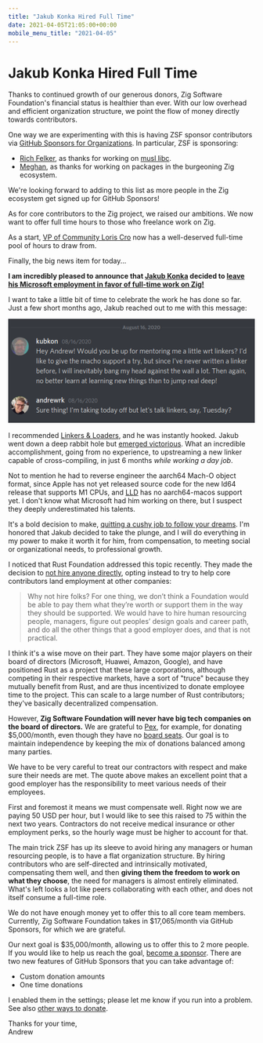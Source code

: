 ```yaml
---
title: "Jakub Konka Hired Full Time"
date: 2021-04-05T21:05:00+00:00
mobile_menu_title: "2021-04-05"
---
```

# Jakub Konka Hired Full Time

Thanks to continued growth of our generous donors, Zig Software Foundation's
financial status is healthier than ever. With our low overhead and efficient
organization structure, we point the flow of money directly towards contributors.

One way we are experimenting with this is having ZSF sponsor contributors via
[GitHub Sponsors for Organizations](https://github.com/sponsors). In particular,
ZSF is sponsoring:

 * [Rich Felker](https://github.com/richfelker/), as thanks for working
   on [musl libc](http://musl.libc.org/).
 * [Meghan](https://github.com/nektro/), as thanks for working on packages in the burgeoning
   Zig ecosystem.

We're looking forward to adding to this list as more people in the Zig ecosystem
get signed up for GitHub Sponsors!

As for core contributors to the Zig project, we raised our ambitions. We now want to
offer full time hours to those who freelance work on Zig.

As a start, [VP of Community Loris Cro](https://kristoff.it/) now has a well-deserved
full-time pool of hours to draw from.

Finally, the big news item for today...

**I am incredibly pleased to announce that [Jakub Konka](http://www.jakubkonka.com/) decided to
[leave his Microsoft employment in favor of full-time work on Zig!](https://twitter.com/kubkon/status/1377146321136537602)**

I want to take a little bit of time to celebrate the work he has done so far.
Just a few short months ago, Jakub reached out to me with this message:

![](kubkon-linkers.png)

I recommended [Linkers & Loaders](https://linker.iecc.com/), and he was instantly hooked.
Jakub went down a deep rabbit hole but
[emerged victorious](https://github.com/ziglang/zig/pull/8282).
What an incredible accomplishment, going from no experience, to upstreaming a new
linker capable of cross-compiling, in just 6 months *while working a day job*.

Not to mention he had to reverse engineer the aarch64 Mach-O object format, since Apple
has not yet released source code for the new ld64 release that supports M1 CPUs, and
[LLD](https://lld.llvm.org/) has no aarch64-macos support yet. I don't know what Microsoft
had him working on there, but I suspect they deeply underestimated his talents.

It's a bold decision to make,
[quitting a cushy job to follow your dreams](https://andrewkelley.me/post/full-time-zig.html).
I'm honored that Jakub decided to take the plunge, and I will do everything in my power to
make it worth it for him, from compensation, to meeting social or organizational needs, to
professional growth.

I noticed that Rust Foundation addressed this topic recently. They made the decision to
[not hire anyone directly](https://github.com/rust-lang/foundation-faq-2020/blob/main/FAQ.md#q-hiring),
opting instead to try to help core contributors land employment at other companies:

> Why not hire folks? For one thing, we don’t think a Foundation would be able to pay them
> what they’re worth or support them in the way they should be supported. We would have to
> hire human resourcing people, managers, figure out peoples’ design goals and career path,
> and do all the other things that a good employer does, and that is not practical.

I think it's a wise move on their part. They have some major players on their board of
directors (Microsoft, Huawei, Amazon, Google), and have positioned Rust as a project that
these large corporations, although competing in their respective markets, have a sort of
"truce" because they mutually benefit from Rust, and are thus incentivized to donate
employee time to the project. This can scale to a large number of Rust contributors;
they've basically decentralized compensation.

However, **Zig Software Foundation will never have big tech companies on the board
of directors.** We are grateful to [Pex](https://pex.com/), for example, for donating
$5,000/month, even though they have no [board seats](/zsf/#board-members). Our goal is to maintain
independence by keeping the mix of donations balanced among many parties.

We have to be very careful to treat our contractors with respect and
make sure their needs are met. The quote above makes an excellent
point that a good employer has the responsibility to meet various needs of their employees.

First and foremost it means we must compensate well. Right now we are paying 50 USD per hour,
but I would like to see this raised to 75 within the next two years. Contractors do not
receive medical insurance or other employment perks, so the hourly wage must be higher to
account for that.

The main trick ZSF has up its sleeve to avoid hiring any managers or human
resourcing people, is to have a flat organization structure. By hiring contributors
who are self-directed and intrinsically motivated, compensating them well, and then
**giving them the freedom to work on what they choose**, the need for managers is almost
entirely eliminated. What's left looks a lot like peers collaborating with each other, and
does not itself consume a full-time role.

We do not have enough money yet to offer this to all core team members. Currently,
Zig Software Foundation takes in $17,065/month via GitHub Sponsors, for which we are
grateful.

Our next goal is $35,000/month, allowing us to offer this to 2 more people. If you would
like to help us reach the goal, [become a sponsor](https://github.com/sponsors/ziglang/).
There are two new features of GitHub Sponsors that you can take advantage of:

 * Custom donation amounts
 * One time donations

I enabled them in the settings; please let me know if you run into a problem.
See also [other ways to donate](/zsf/#additional-donation-methods-supported).

Thanks for your time,<br>
Andrew
